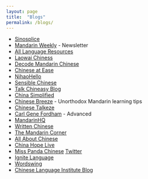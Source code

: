 ```yaml
---
layout: page
title:  "Blogs"
permalink: /blogs/
---
```

* [Sinosplice](http://www.sinosplice.com/)
* [Mandarin Weekly](http://mandarinweekly.com/) - Newsletter
* [All Language Resources](http://www.alllanguageresources.com/)
* [Laowai Chiness](http://laowaichinese.net/)
* [Decode Mandarin Chinese](http://www.decodemandarinchinese.com/)
* [Chinese at Ease](http://chinese-at-ease.com/)
* [NihaoHello](http://nihaohello.blogspot.co.uk/)
* [Sensible Chinese](https://sensiblechinese.com/)
* [Talk Chineasy Blog](https://talk.chineasy.com/blog/)
* [China Simplified](http://www.chinasimplified.com/)
* [Chinese Breeze](http://chinese-breeze.com/) - Unorthodox Mandarin learning tips
* [Chinese Talkeze](https://www.chinesetalkeze.com/)
* [Carl Gene Fordham](http://carlgene.com/blog/) - Advanced
* [MandarinHQ](http://mandarinhq.com/)
* [Written Chinese](https://www.writtenchinese.com/category/blog/)
* [The Mandarin Corner](https://themandarincornerblog.com/)
* [All About Chinese](http://allaboutchinese.tumblr.com/)
* [China Hope Live](https://chinahopelive.net/)
* [Miss Panda Chinese](https://www.misspandachinese.com/) [Twitter]()
* [Ignite Language](http://tprsforchinese.blogspot.co.uk/)
* [Wordswing](https://wordswing.com)
* [Chinese Language Institute Blog](http://www.studycli.org/blog/)
